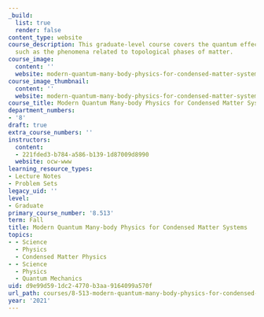 ```yaml
---
_build:
  list: true
  render: false
content_type: website
course_description: This graduate-level course covers the quantum effect in solids,
  such as the phenomena related to topological phases of matter.
course_image:
  content: ''
  website: modern-quantum-many-body-physics-for-condensed-matter-systems
course_image_thumbnail:
  content: ''
  website: modern-quantum-many-body-physics-for-condensed-matter-systems
course_title: Modern Quantum Many-body Physics for Condensed Matter Systems
department_numbers:
- '8'
draft: true
extra_course_numbers: ''
instructors:
  content:
  - 221fded3-b784-a586-b139-1d87009d8990
  website: ocw-www
learning_resource_types:
- Lecture Notes
- Problem Sets
legacy_uid: ''
level:
- Graduate
primary_course_number: '8.513'
term: Fall
title: Modern Quantum Many-body Physics for Condensed Matter Systems
topics:
- - Science
  - Physics
  - Condensed Matter Physics
- - Science
  - Physics
  - Quantum Mechanics
uid: d9e99d59-1dc2-4770-b3aa-9164099a570f
url_path: courses/8-513-modern-quantum-many-body-physics-for-condensed-matter-systems-fall-2021
year: '2021'
---
```

